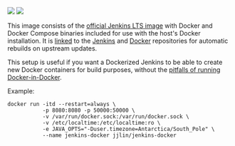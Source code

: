 [![](https://images.microbadger.com/badges/version/jjlin/jenkins-docker.svg)](https://microbadger.com/images/jjlin/jenkins-docker)
[![](https://images.microbadger.com/badges/image/jjlin/jenkins-docker.svg)](https://microbadger.com/images/jjlin/jenkins-docker)

This image consists of the [official Jenkins LTS image](https://hub.docker.com/r/jenkins/jenkins/)
with Docker and Docker Compose binaries included for use with the host's Docker installation.
It is [linked](https://docs.docker.com/docker-hub/builds/#repository-links) to the
[Jenkins](https://hub.docker.com/r/jenkins/jenkins/) and [Docker](https://hub.docker.com/_/docker/)
repositories for automatic rebuilds on upstream updates.

This setup is useful if you want a Dockerized Jenkins to be able to create
new Docker containers for build purposes, without the
[pitfalls of running Docker-in-Docker](https://jpetazzo.github.io/2015/09/03/do-not-use-docker-in-docker-for-ci/).

Example:

    docker run -itd --restart=always \
               -p 8080:8080 -p 50000:50000 \
               -v /var/run/docker.sock:/var/run/docker.sock \
               -v /etc/localtime:/etc/localtime:ro \
               -e JAVA_OPTS="-Duser.timezone=Antarctica/South_Pole" \
               --name jenkins-docker jjlin/jenkins-docker
